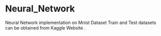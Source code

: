 # Neural_Network
Neural Network implementation on Mnist Dataset 
Train and Test datasets can be obtained from Kaggle Website .
